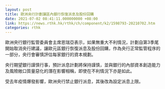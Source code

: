 ```yaml
---
layout: post
title: 歐洲央行計劃讓區內銀行恢復派息及股份回購
date: 2021-07-02 08:41:11.000000000 +08:00
link: https://news.rthk.hk/rthk/ch/component/k2/1598793-20210702.htm
categories: rthk
---
```


歐洲央行銀行監管委員會主席恩瑞亞表示，如果無重大不利情況，計劃自第3季尾開始取消央行建議，讓歐元區銀行恢復派息及股份回購，作為央行正常監管程序的一部分，央行會審慎評估每家銀行的資本規劃。

央行期望銀行謹慎行事，預計派息計劃將保持謹慎，並與銀行的內部資本創造能力及風險敞口質量惡化的潛在影響相稱，即使在不利情況下亦是如此。

受去年疫情爆發影響，歐洲央行禁止銀行派息，其後改為設定派息上限。
